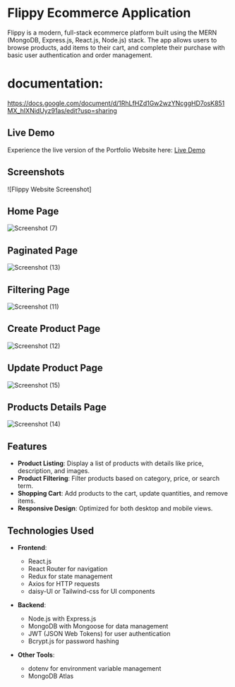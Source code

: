 # Flippy Ecommerce Application

Flippy is a modern, full-stack ecommerce platform built using the MERN (MongoDB, Express.js, React.js, Node.js) stack. The app allows users to browse products, add items to their cart, and complete their purchase with basic user authentication and order management.

# documentation: 
https://docs.google.com/document/d/1RhLfHZd1Gw2wzYNcggHD7osK851MX_hIXNidUyz91as/edit?usp=sharing

## Live Demo

Experience the live version of the Portfolio Website here: [Live Demo](https://flippyecommerce.vercel.app)

## Screenshots

![Flippy Website Screenshot] 
## Home Page
![Screenshot (7)](https://github.com/user-attachments/assets/1ef8589e-eda7-4274-bbf2-5cd7d83aed1e)

## Paginated Page
![Screenshot (13)](https://github.com/user-attachments/assets/4bba1eac-396e-4444-81aa-6ef3b502058b)

## Filtering Page
![Screenshot (11)](https://github.com/user-attachments/assets/f8713f8b-dc60-45ef-9e2b-a9bee9dd1f51)

## Create Product Page
![Screenshot (12)](https://github.com/user-attachments/assets/1427b0a7-9136-4881-a661-8395bdd603e5)

## Update Product Page
![Screenshot (15)](https://github.com/user-attachments/assets/8abc3d98-6fd1-4e95-92a3-1d44b32cb231)

## Products Details Page
![Screenshot (14)](https://github.com/user-attachments/assets/f9127c46-9444-4559-bd8c-87b3228fdd8e)

## Features

- **Product Listing**: Display a list of products with details like price, description, and images.
- **Product Filtering**: Filter products based on category, price, or search term.
- **Shopping Cart**: Add products to the cart, update quantities, and remove items.
- **Responsive Design**: Optimized for both desktop and mobile views.

## Technologies Used

- **Frontend**:
  - React.js
  - React Router for navigation
  - Redux for state management
  - Axios for HTTP requests
  - daisy-UI or Tailwind-css for UI components

- **Backend**:
  - Node.js with Express.js
  - MongoDB with Mongoose for data management
  - JWT (JSON Web Tokens) for user authentication
  - Bcrypt.js for password hashing

- **Other Tools**:
  - dotenv for environment variable management
  - MongoDB Atlas
